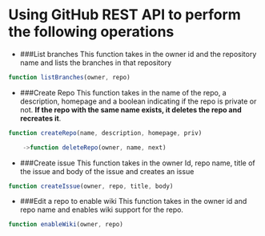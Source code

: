 # Using GitHub REST API to perform the following operations

* ###List branches
This function takes in the owner id and the repository name and lists the branches in
that repository
```javascript
function listBranches(owner, repo)
```
* ###Create Repo
This function takes in the name of the repo, a description, homepage and a boolean
indicating if the repo is private or not. **If the repo with the same name exists, it 
deletes the repo and recreates it**.
```javascript
function createRepo(name, description, homepage, priv)

    ->function deleteRepo(owner, name, next)
```

* ###Create issue
This function takes in the owner Id, repo name, title of the issue and body of the issue
and creates an issue
```javascript
function createIssue(owner, repo, title, body)
```

* ###Edit a repo to enable wiki
This function takes in the owner id and repo name and enables wiki support
for the repo.
```javascript
function enableWiki(owner, repo)
```